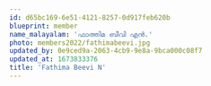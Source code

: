 ```yaml
---
id: d65bc169-6e51-4121-8257-0d917feb620b
blueprint: member
name_malayalam: 'ഫാത്തിമ ബീവി എന്‍.'
photo: members2022/fathimabeevi.jpg
updated_by: 0e9ced9a-2063-4cb9-9e8a-9bca000c08f7
updated_at: 1673833376
title: 'Fathima Beevi N'
---
```

